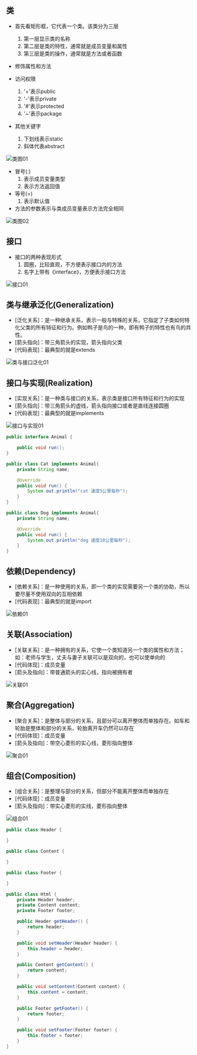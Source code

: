 ## 类

* 首先看矩形框，它代表一个类。该类分为三层
    1. 第一层显示类的名称
    2. 第二层是类的特性，通常就是成员变量和属性
    3. 第三层是类的操作，通常就是方法或者函数

* 修饰属性和方法
* 访问权限
    1. '+'表示public
    2. '-'表示private
    3. '#'表示protected
    4. '~'表示package
* 其他关键字
    1. 下划线表示static
    2. 斜体代表abstract

![类图01](images/类图01.png)

* 冒号(:)
    1. 表示成员变量类型
    2. 表示方法返回值
* 等号(=)
    1. 表示默认值
* 方法的参数表示与类成员变量表示方法完全相同

![类图02](images/类图02.png)


## 接口

* 接口的两种表现形式
    1. 圆圈，比较直观，不方便表示接口内的方法
    2. 名字上带有《interface》，方便表示接口方法
   
![接口01](images/接口01.png)


## 类与继承泛化(Generalization)

* [泛化关系]：是一种继承关系，表示一般与特殊的关系，它指定了子类如何特化父类的所有特征和行为。例如鸭子是鸟的一种，即有鸭子的特性也有鸟的共性。
* [箭头指向]：带三角箭头的实现，箭头指向父类
* [代码表现]：最典型的就是extends

![类与接口泛化01](images/类与接口泛化01.png)


## 接口与实现(Realization)

* [实现关系]：是一种类与接口的关系，表示类是接口所有特征和行为的实现
* [箭头指向]：带三角箭头的虚线，箭头指向接口或者是直线连接圆圈
* [代码表现]：最典型的就是implements
  
![接口与实现01](images/接口与实现01.png)

```java
public interface Animal {

    public void run();
}

public class Cat implements Animal{
    private String name;

    @Override
    public void run() {
        System.out.println("cat 速度5公里每秒");
    }
}

public class Dog implements Animal{
    private String name;

    @Override
    public void run() {
        System.out.println("dog 速度10公里每秒");
    }
}

```


## 依赖(Dependency)

* [依赖关系]：是一种使用的关系，即一个类的实现需要另一个类的协助，所以要尽量不使用双向的互相依赖
* [代码表现]：最典型的就是import

![依赖01](images/依赖01.png)


## 关联(Association)

* [关联关系]：是一种拥有的关系，它使一个类知道另一个类的属性和方法；如：老师与学生，丈夫与妻子关联可以是双向的，也可以使单向的
* [代码体现]：成员变量
* [箭头及指向]：带普通箭头的实心线，指向被拥有者

![关联01](images/关联01.png)


## 聚合(Aggregation)

* [聚合关系]：是整体与部分的关系，且部分可以离开整体而单独存在。如车和轮胎是整体和部分的关系，轮胎离开车仍然可以存在
* [代码体现]：成员变量
* [箭头及指向]：带空心菱形的实心线，菱形指向整体

![聚合01](images/聚合01.png)

## 组合(Composition)

* [组合关系]：是整理与部分的关系，但部分不能离开整体而单独存在
* [代码体现]：成员变量
* [箭头及指向]：带实心菱形的实线，菱形指向整体

![组合01](images/组合01.png)

```java
public class Header {

}

public class Content {

}

public class Footer {

}

public class Html {
    private Header header;
    private Content content;
    private Footer footer;

    public Header getHeader() {
        return header;
    }

    public void setHeader(Header header) {
        this.header = header;
    }

    public Content getContent() {
        return content;
    }

    public void setContent(Content content) {
        this.content = content;
    }

    public Footer getFooter() {
        return footer;
    }

    public void setFooter(Footer footer) {
        this.footer = footer;
    }
}
```